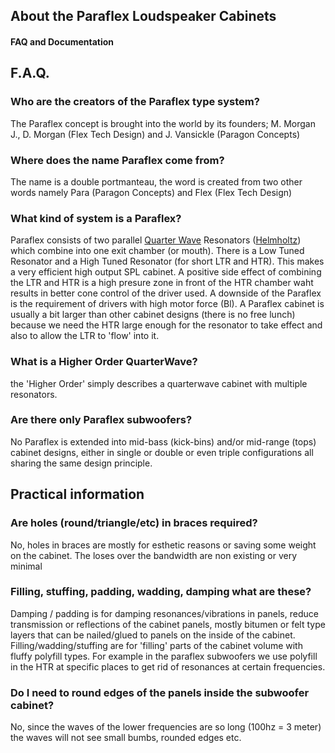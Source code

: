 ## About the Paraflex Loudspeaker Cabinets
#### FAQ and Documentation

## F.A.Q.

### Who are the creators of the Paraflex type system?
The Paraflex concept is brought into the world by its founders; M. Morgan J., D. Morgan (Flex Tech Design) and J. Vansickle (Paragon Concepts)

### Where does the name Paraflex come from?
The name is a double portmanteau, the word is created from two other words namely Para (Paragon Concepts) and Flex (Flex Tech Design) 

### What kind of system is a Paraflex?
Paraflex consists of two parallel [Quarter Wave](https://en.wikipedia.org/wiki/Loudspeaker_enclosure#Quarter_wave_enclosure) Resonators ([Helmholtz](https://en.wikipedia.org/wiki/Helmholtz_resonance)) which combine into one exit chamber (or mouth). There is a Low Tuned Resonator and a High Tuned Resonator (for short LTR and HTR). This makes a very efficient high output SPL cabinet. A positive side effect of combining the LTR and HTR is a high presure zone in front of the HTR chamber waht results in  better cone control of the driver used. A downside of the Paraflex is the requirement of drivers with high motor force (Bl). A Paraflex cabinet is usually a bit larger than other cabinet designs (there is no free lunch) because we need the HTR large enough for the resonator to take effect and also to allow the LTR to 'flow' into it.


### What is a Higher Order QuarterWave?
the 'Higher Order' simply describes a quarterwave cabinet with multiple resonators.

### Are there only Paraflex subwoofers?
No Paraflex is extended into mid-bass (kick-bins) and/or mid-range (tops) cabinet designs, either in single or double or even triple configurations all sharing the same design principle. 

## Practical information

### Are holes (round/triangle/etc) in braces required?
No, holes in braces are mostly for esthetic reasons or saving some weight on the cabinet. The loses over the bandwidth are non existing or very minimal

### Filling, stuffing, padding, wadding, damping what are these? 
Damping / padding is for damping resonances/vibrations in panels, reduce transmission or reflections of the cabinet panels, mostly bitumen or felt type layers that can be nailed/glued to panels on the inside of the cabinet.
Filling/wadding/stuffing are for 'filling' parts of the cabinet volume with fluffy polyfill types. For example in the paraflex subwoofers we use polyfill in the HTR at specific places to get rid of resonances at certain frequencies.

### Do I need to round edges of the panels inside the subwoofer cabinet?
No, since the waves of the lower frequencies are so long (100hz = 3 meter) the waves will not see small bumbs, rounded edges etc.


